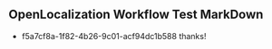 ## OpenLocalization Workflow Test MarkDown
* f5a7cf8a-1f82-4b26-9c01-acf94dc1b588 thanks!

<!--HONumber=Jul16_HO4-->


